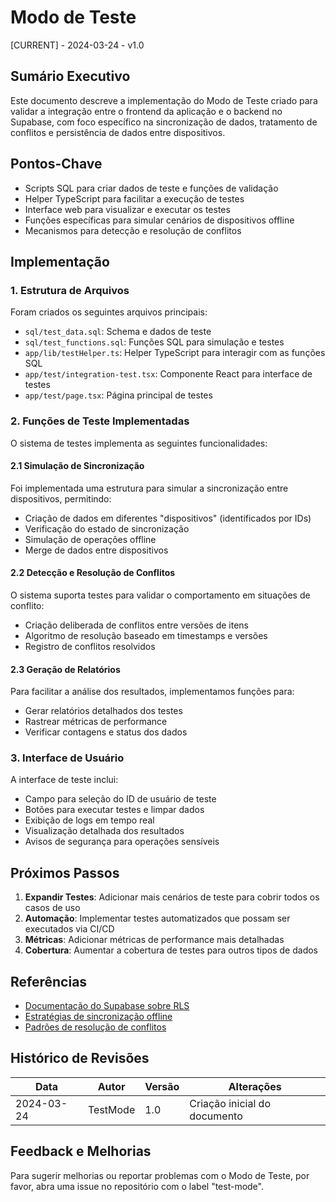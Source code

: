 # Modo de Teste
[CURRENT] - 2024-03-24 - v1.0

## Sumário Executivo
Este documento descreve a implementação do Modo de Teste criado para validar a integração entre o frontend da aplicação e o backend no Supabase, com foco específico na sincronização de dados, tratamento de conflitos e persistência de dados entre dispositivos.

## Pontos-Chave
- Scripts SQL para criar dados de teste e funções de validação
- Helper TypeScript para facilitar a execução de testes
- Interface web para visualizar e executar os testes
- Funções específicas para simular cenários de dispositivos offline
- Mecanismos para detecção e resolução de conflitos

## Implementação

### 1. Estrutura de Arquivos

Foram criados os seguintes arquivos principais:

- `sql/test_data.sql`: Schema e dados de teste
- `sql/test_functions.sql`: Funções SQL para simulação e testes
- `app/lib/testHelper.ts`: Helper TypeScript para interagir com as funções SQL
- `app/test/integration-test.tsx`: Componente React para interface de testes
- `app/test/page.tsx`: Página principal de testes

### 2. Funções de Teste Implementadas

O sistema de testes implementa as seguintes funcionalidades:

#### 2.1 Simulação de Sincronização

Foi implementada uma estrutura para simular a sincronização entre dispositivos, permitindo:

- Criação de dados em diferentes "dispositivos" (identificados por IDs)
- Verificação do estado de sincronização
- Simulação de operações offline
- Merge de dados entre dispositivos

#### 2.2 Detecção e Resolução de Conflitos

O sistema suporta testes para validar o comportamento em situações de conflito:

- Criação deliberada de conflitos entre versões de itens
- Algoritmo de resolução baseado em timestamps e versões
- Registro de conflitos resolvidos

#### 2.3 Geração de Relatórios

Para facilitar a análise dos resultados, implementamos funções para:

- Gerar relatórios detalhados dos testes
- Rastrear métricas de performance
- Verificar contagens e status dos dados

### 3. Interface de Usuário

A interface de teste inclui:

- Campo para seleção do ID de usuário de teste
- Botões para executar testes e limpar dados
- Exibição de logs em tempo real
- Visualização detalhada dos resultados
- Avisos de segurança para operações sensíveis

## Próximos Passos

1. **Expandir Testes**: Adicionar mais cenários de teste para cobrir todos os casos de uso
2. **Automação**: Implementar testes automatizados que possam ser executados via CI/CD
3. **Métricas**: Adicionar métricas de performance mais detalhadas
4. **Cobertura**: Aumentar a cobertura de testes para outros tipos de dados

## Referências

- [Documentação do Supabase sobre RLS](https://supabase.com/docs/guides/auth/row-level-security)
- [Estratégias de sincronização offline](https://docs.amplify.aws/lib/datastore/getting-started/q/platform/js/)
- [Padrões de resolução de conflitos](https://www.sqlite.org/conflict.html)

## Histórico de Revisões

| Data | Autor | Versão | Alterações |
|------|-------|--------|------------|
| 2024-03-24 | TestMode | 1.0 | Criação inicial do documento |

## Feedback e Melhorias

Para sugerir melhorias ou reportar problemas com o Modo de Teste, por favor, abra uma issue no repositório com o label "test-mode". 